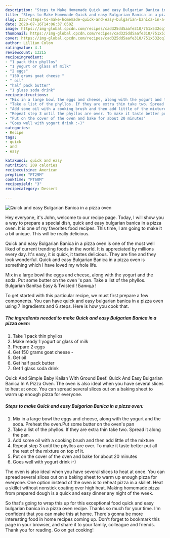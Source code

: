 ```yaml
---
description: "Steps to Make Homemade Quick and easy Bulgarian Banica in a pizza oven"
title: "Steps to Make Homemade Quick and easy Bulgarian Banica in a pizza oven"
slug: 2357-steps-to-make-homemade-quick-and-easy-bulgarian-banica-in-a-pizza-oven
date: 2020-07-16T14:06:37.050Z
image: https://img-global.cpcdn.com/recipes/cad325dd5aafe310/751x532cq70/quick-and-easy-bulgarian-banica-in-a-pizza-oven-recipe-main-photo.jpg
thumbnail: https://img-global.cpcdn.com/recipes/cad325dd5aafe310/751x532cq70/quick-and-easy-bulgarian-banica-in-a-pizza-oven-recipe-main-photo.jpg
cover: https://img-global.cpcdn.com/recipes/cad325dd5aafe310/751x532cq70/quick-and-easy-bulgarian-banica-in-a-pizza-oven-recipe-main-photo.jpg
author: Lillian Colon
ratingvalue: 4.1
reviewcount: 13215
recipeingredient:
- "1 pack thin phyllos"
- "1 yogurt or glass of milk"
- "2 eggs"
- "150 grams goat cheese "
- " oil"
- "half pack butter"
- "1 glass soda drink"
recipeinstructions:
- "Mix in a large bowl the eggs and cheese, along with the yogurt and the soda. Preheat the oven.Put some butter on the oven&#39;s pan"
- "Take a list of the phyllos. If they are extra thin take two. Spread it along the pan."
- "Add some oil with a cooking brush and then add little of the mixture"
- "Repeat step 3 until the phyllos are over. To make it taste better put all the rest of the mixture on top of it."
- "Put on the cover of the oven and bake for about 20 minutes"
- "Goes well with yogurt drink :-)"
categories:
- Recipe
tags:
- quick
- and
- easy

katakunci: quick and easy 
nutrition: 209 calories
recipecuisine: American
preptime: "PT29M"
cooktime: "PT60M"
recipeyield: "3"
recipecategory: Dessert

---
```



![Quick and easy Bulgarian Banica in a pizza oven](https://img-global.cpcdn.com/recipes/cad325dd5aafe310/751x532cq70/quick-and-easy-bulgarian-banica-in-a-pizza-oven-recipe-main-photo.jpg)

Hey everyone, it's John, welcome to our recipe page. Today, I will show you a way to prepare a special dish, quick and easy bulgarian banica in a pizza oven. It is one of my favorites food recipes. This time, I am going to make it a bit unique. This will be really delicious.

Quick and easy Bulgarian Banica in a pizza oven is one of the most well liked of current trending foods in the world. It is appreciated by millions every day. It's easy, it is quick, it tastes delicious. They are fine and they look wonderful. Quick and easy Bulgarian Banica in a pizza oven is something which I have loved my whole life.

Mix in a large bowl the eggs and cheese, along with the yogurt and the soda. Put some butter on the oven &#39;s pan. Take a list of the phyllos. Bulgarian Banitsa Easy &amp; Twisted ! Баница !


To get started with this particular recipe, we must first prepare a few components. You can have quick and easy bulgarian banica in a pizza oven using 7 ingredients and 6 steps. Here is how you cook that.

<!--inarticleads1-->

##### The ingredients needed to make Quick and easy Bulgarian Banica in a pizza oven:

1. Take 1 pack thin phyllos
1. Make ready 1 yogurt or glass of milk
1. Prepare 2 eggs
1. Get 150 grams goat cheese -
1. Get  oil
1. Get half pack butter
1. Get 1 glass soda drink


Quick And Simple Baby Kailan With Ground Beef. Quick And Easy Bulgarian Banica In A Pizza Oven. The oven is also ideal when you have several slices to heat at once. You can spread several slices out on a baking sheet to warm up enough pizza for everyone. 

<!--inarticleads2-->

##### Steps to make Quick and easy Bulgarian Banica in a pizza oven:

1. Mix in a large bowl the eggs and cheese, along with the yogurt and the soda. Preheat the oven.Put some butter on the oven&#39;s pan
1. Take a list of the phyllos. If they are extra thin take two. Spread it along the pan.
1. Add some oil with a cooking brush and then add little of the mixture
1. Repeat step 3 until the phyllos are over. To make it taste better put all the rest of the mixture on top of it.
1. Put on the cover of the oven and bake for about 20 minutes
1. Goes well with yogurt drink :-)


The oven is also ideal when you have several slices to heat at once. You can spread several slices out on a baking sheet to warm up enough pizza for everyone. One option instead of the oven is to reheat pizza in a skillet. Heat a skillet without nonstick coating over high heat. Making homemade pizza from prepared dough is a quick and easy dinner any night of the week. 

So that's going to wrap this up for this exceptional food quick and easy bulgarian banica in a pizza oven recipe. Thanks so much for your time. I'm confident that you can make this at home. There's gonna be more interesting food in home recipes coming up. Don't forget to bookmark this page in your browser, and share it to your family, colleague and friends. Thank you for reading. Go on get cooking!
